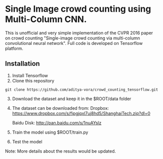 # Single Image crowd counting using Multi-Column CNN.
This is unofficial and very simple implementation of the CVPR 2016 paper on crowd counting "Single-image crowd counting via multi-column convolutional neural network".
Full code is developed on Tensorflow platform. 

## Installation
1) Install Tensorflow
2) Clone this repository
  ```Shell
  git clone https://github.com/aditya-vora/crowd_counting_tensorflow.git
  ```
3) Download the dataset and keep it in the $ROOT/data folder
4) The dataset can be downloaded from: 
    Dropbox:   https://www.dropbox.com/s/fipgjqxl7uj8hd5/ShanghaiTech.zip?dl=0
    
    Baidu Disk: http://pan.baidu.com/s/1nuAYslz
5) Train the model using $ROOT/train.py
6) Test the model

Note: More details about the results would be updated.
